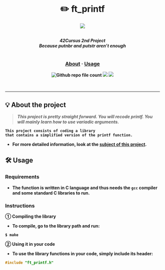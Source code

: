 <div align=center >
<h1>✏️ ft_printf</h1>
<a href="https://github.com/h-beeen/42cursus/tree/master/ft_printf"><img src="https://user-images.githubusercontent.com/112257466/213344355-43c9c104-b71f-4e25-96ab-51bb15efcb74.png"/></a>
</div>
<br/>

<p align="center">
	<b><i>42Cursus 2nd Project<br/>
  	Because putnbr and putstr aren’t enough</i></br></br>
</p>
	<h3 align="center">
	<a href=https://github.com/h-beeen/42cursus/tree/master/ft_printf#-about-the-project">About</a>
	<span> · </span>
	<a href="https://github.com/h-beeen/42cursus/tree/master/ft_printf#%EF%B8%8F-usage">Usage</a>
	</h3>
	<p align="center">
	<img alt="Github repo file count" src="https://img.shields.io/github/directory-file-count/h-beeen/42Cursus/ft_printf/ft_printf?logo=c&style=for-the-badge" /> <img src="https://img.shields.io/badge/100/100-007396?style=for-the-badge&logo=Starship&label=Score&logoColor=white&color=darkgreen"> <img src="https://img.shields.io/badge/2023&brvbar;01&brvbar;20-007396?style=for-the-badge&logo=42&label=completed&logoColor=white&color=black">
	</p>
<br/>

---

## 💡 About the project

> _This project is pretty straight forward. You will recode printf. You will mainly learn how to use variadic arguments._

	This project consists of coding a library 
	that contains a simplified version of the printf function.

- For more detailed information, look at the [**subject of this project**](/ft_printf/ft_printf/README.md/).


## 🛠️ Usage

### Requirements

- The function is written in C language and thus needs the **`gcc` compiler**  \
  and some standard **C libraries** to run.

### Instructions

**① Compiling the library**

- To compile, go to the library path and run:

```shell
$ make
```

**② Using it in your code**

- To use the library functions in your code, simply include its header:

```C
#include "ft_printf.h"
```